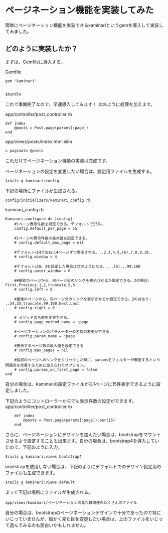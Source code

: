# ページネーション機能を実装してみた
簡単にページネーション機能を実装できるkaminariというgemを導入して実装してみました。

## どのように実装したか？
まずは、Gemfileに導入する。

Gemfile

    gem 'kaminari'

   
    $bundle


これで準備完了なので、早速導入してみます！
次のように処理を加えます。

app/controller/post_controller.rb

    def index
        @posts = Post.page(params[:page])
    end

app/views/posts/index.html.slim

    = paginate @posts

これだけでページネーション機能の実装は完成です。

ページネーションの設定を変更したい場合は、設定用ファイルを生成する。

    $rails g kaminari:config

下記の場所にファイルが生成される。

    config/initializers/kaminari_config.rb


kaminari_config.rb

    Kaminari.configure do |config|
        #1ページ表示件数を設定できる。デフォルトで25件。
        config.default_per_page = 15
        
        #1ページの表示件数の最大値を設定できる。
        # config.default_max_page = nil
        
        #デフォルトは4で左右に4ページずつ表示される。..2,3,4,5,(6),7,8,9,10..
        # config.window = 4
        
        #デフォルトは0。3を設定した場合は次のようになる。...(6)...99,100
        # config.outer_window = 0
        
        ##最初のページから、何ページ分のリンクを表示させるか設定できる。2の場合: First,Previous,1,2,truncate,5,6..
        # config.left = 0
        
        #最後のページから、何ページ分のリンクを表示させるか設定できる。2のばあり: ..34,35,truncate,99,100,Next,Last
        # config.right = 0
        
        # メソッドの名前を変更できる。
        # config.page_method_name = :page
        
        #ページネーションのパラメーターの名前の変更ができる
        # config.param_name = :page
        
        #表示するページ数の最大値を設定できる
        # config.max_pages = nil
        
        #最初のページへのリンクをクリックした時に、paramsをフィルターが無視するという問題点を改善するために加えられたオプション。
        # config.params_on_first_page = false
    end

自分の場合は、kaminariの設定ファイルがら1ページに15件表示できるように設定しました。


下記のようにコントローラーからでも表示件数の設定ができます。
app/controller/post_controller.rb

        def index
            @posts = Post.page(params[:page]).per(15)
        end

さらに、ページネーションにデザインを加えたい場合は、bootstrapをマウントさせるよう設定することも出来ます。自分の場合は、bootstrap4を導入していたので、下記のように入力。

    $rails g kaminari:views bootstrap4

bootstrapを使用しない場合は、下記のようにデフォルトでのデザイン設定用のファイルも生成できます。

    $rails g kaminari:views default

よって下記の場所にファイルが生成される。

    app/views/kaminari/ページネーションの見た目関連のたくさんのファイル

自分の場合は、bootstrapのページネーションデザインで十分であったので特にいじっていませんが、細かく見た目を変更したい場合は、上のファイルをいじって遊んでみるのも面白いかもしれません。

